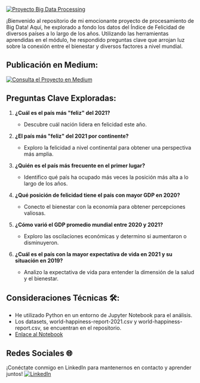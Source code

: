 [![Proyecto Big Data Processing](https://www.undp.org/sites/g/files/zskgke326/files/styles/banner_image_desktop/public/2023-04/data%20shutterstock.jpg?h=c44fcfa1&itok=SJhjX4nZ)](https://medium.com/@robertogg116/proyecto-big-data-processing-237361a2c386)

¡Bienvenido al repositorio de mi emocionante proyecto de procesamiento de Big Data! Aquí, he explorado a fondo los datos del Índice de Felicidad de diversos países a lo largo de los años. Utilizando las herramientas aprendidas en el módulo, he respondido preguntas clave que arrojan luz sobre la conexión entre el bienestar y diversos factores a nivel mundial.

## Publicación en Medium: 
[![Consulta el Proyecto en Medium](https://miro.medium.com/v2/resize:fit:680/1*s986xIGqhfsN8U--09_AdA.png)](https://medium.com/@robertogg116/proyecto-big-data-processing-237361a2c386)

## Preguntas Clave Exploradas:
1. **¿Cuál es el país más "feliz" del 2021?**
   - Descubre cuál nación lidera en felicidad este año.

2. **¿El país más "feliz" del 2021 por continente?**
   - Exploro la felicidad a nivel continental para obtener una perspectiva más amplia.

3. **¿Quién es el país más frecuente en el primer lugar?**
   - Identifico qué país ha ocupado más veces la posición más alta a lo largo de los años.

4. **¿Qué posición de felicidad tiene el país con mayor GDP en 2020?**
   - Conecto el bienestar con la economía para obtener percepciones valiosas.

5. **¿Cómo varió el GDP promedio mundial entre 2020 y 2021?**
   - Exploro las oscilaciones económicas y determino si aumentaron o disminuyeron.

6. **¿Cuál es el país con la mayor expectativa de vida en 2021 y su situación en 2019?**
   - Analizo la expectativa de vida para entender la dimensión de la salud y el bienestar.

## Consideraciones Técnicas 🛠️:
- He utilizado Python en un entorno de Jupyter Notebook para el análisis.
- Los datasets, world-happiness-report-2021.csv y world-happiness-report.csv, se encuentran en el repositorio.
- [Enlace al Notebook](https://github.com/Robertogag/Proyecto-Big-Data-Processing/blob/main/Proyecto%20KeepCoding%20-%20Big%20Data%20Processing.ipynb)

## Redes Sociales 🌐
¡Conéctate conmigo en LinkedIn para mantenernos en contacto y aprender juntos!
[![LinkedIn](https://img.shields.io/badge/LinkedIn-Juan%20Roberto%20Garc%C3%ADa%20G%C3%B3mez-blue)](https://www.linkedin.com/in/juan-roberto-garc%C3%ADa-g%C3%B3mez-41880b200/)




